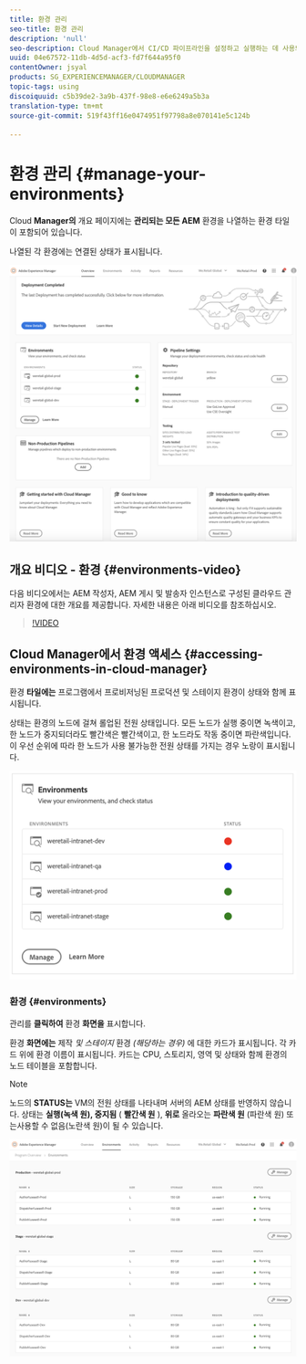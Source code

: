 ```yaml
---
title: 환경 관리
seo-title: 환경 관리
description: 'null'
seo-description: Cloud Manager에서 CI/CD 파이프라인을 설정하고 실행하는 데 사용되는 프로덕션 및 비프로덕션 환경 목록을 보려면 이 페이지를 따르십시오.
uuid: 04e67572-11db-4d5d-acf3-fd7f644a95f0
contentOwner: jsyal
products: SG_EXPERIENCEMANAGER/CLOUDMANAGER
topic-tags: using
discoiquuid: c5b39de2-3a9b-437f-98e8-e6e6249a5b3a
translation-type: tm+mt
source-git-commit: 519f43ff16e0474951f97798a8e070141e5c124b

---
```



# 환경 관리 {#manage-your-environments}

Cloud **Manager의** 개요 페이지에는 **관리되는 모든 AEM** 환경을 나열하는 환경 타일이 포함되어 있습니다.

나열된 각 환경에는 연결된 상태가 표시됩니다.

![](assets/Manage_Environments1.png)

## 개요 비디오 - 환경 {#environments-video}

다음 비디오에서는 AEM 작성자, AEM 게시 및 발송자 인스턴스로 구성된 클라우드 관리자 환경에 대한 개요를 제공합니다.
자세한 내용은 아래 비디오를 참조하십시오.

>[!VIDEO](https://video.tv.adobe.com/v/26318/?captions=kor)

## Cloud Manager에서 환경 액세스 {#accessing-environments-in-cloud-manager}

환경 **타일에는** 프로그램에서 프로비저닝된 프로덕션 및 스테이지 환경이 상태와 함께 표시됩니다.

상태는 환경의 노드에 걸쳐 롤업된 전원 상태입니다. 모든 노드가 실행 중이면 녹색이고, 한 노드가 중지되더라도 빨간색은 빨간색이고, 한 노드라도 작동 중이면 파란색입니다. 이 우선 순위에 따라 한 노드가 사용 불가능한 전원 상태를 가지는 경우 노랑이 표시됩니다.

![](assets/manage_environments-screen2.png)

### 환경 {#environments}

관리를 **클릭하여** 환경 **화면을** 표시합니다.

환경 **화면에는** 제작 *및 스테이지* 환경 *(해당하는 경우)* 에 대한 카드가 표시됩니다. 각 카드 위에 환경 이름이 표시됩니다. 카드는 CPU, 스토리지, 영역 및 상태와 함께 환경의 노드 테이블을 포함합니다.

>[!NOTE]
>
>노드의 **STATUS는** VM의 전원 상태를 나타내며 서버의 AEM 상태를 반영하지 않습니다. 상태는 **실행(녹색 원), 중지됨** ( **빨간색 원** ), **위로** 올라오는 **파란색 원** (파란색 원) 또는사용할 수 없음(노란색 원)이 될 수 있습니다.

![](assets/Manage_Environments2.png)
